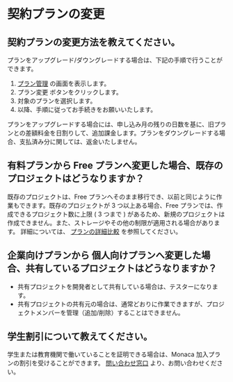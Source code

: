 契約プランの変更
================

契約プランの変更方法を教えてください。
--------------------------------------

プランをアップグレード/ダウングレードする場合は、下記の手順で行うことができます。

1.  [プラン管理](https://monaca.mobi/ja/pricing) の画面を表示します。
2.  プラン変更 ボタンをクリックします。
3.  対象のプランを選択します。
4.  以降、手順に従ってお手続きをお願いいたします。

<div class="admonition note">

プランをアップグレードする場合には、申し込み月の残りの日数を基に、旧プランとの差額料金を日割りして、追加課金します。プランをダウングレードする場合、支払済み分に関しては、返金いたしません。

</div>

有料プランから Free プランへ変更した場合、既存のプロジェクトはどうなりますか？
------------------------------------------------------------------------------

既存のプロジェクトは、Free
プランへそのまま移行でき、以前と同じように作業もできます。既存のプロジェクトが
3 つ以上ある場合、Free プランでは、作成できるプロジェクト数に上限 ( 3
つまで )
があるため、新規のプロジェクトは作成できません。また、ストレージやその他の制限が適用される場合があります。
詳細については、
[プランの詳細比較](https://ja.monaca.io/pricing-detail.html)
を参照してください。

企業向けプランから 個人向けプランへ変更した場合、共有しているプロジェクトはどうなりますか？
-------------------------------------------------------------------------------------------

-   共有プロジェクトを開発者として共有している場合は、テスターになります。
-   共有プロジェクトの共有元の場合は、通常どおりに作業できますが、プロジェクトメンバーを管理（追加/削除）することはできません。

学生割引について教えてください。
--------------------------------

学生または教育機関で働いていることを証明できる場合は、Monaca
加入プランの割引を受けることができます。
[問い合わせ窓口](https://ja.monaca.io/support/inquiry.html)
より、お問い合わせください。

